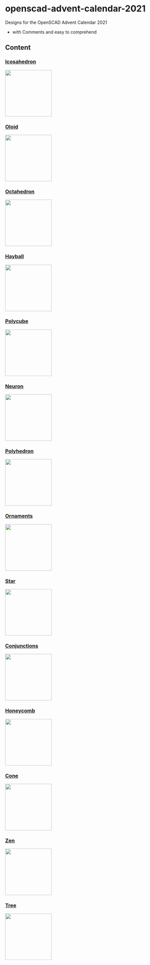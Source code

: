 # openscad-advent-calendar-2021
Designs for the OpenSCAD Advent Calendar 2021

 - with Comments and easy to comprehend
 
 ## Content
 

 
  ### [Icosahedron](../../tree/main/oSCADvent/Icosahedron)
 <img src="https://github.com/openscad/openscad-advent-calendar-2021/blob/main/oSCADvent/Icosahedron/Icosahedron.png" width="150" height="150">
 
   ### [Oloid](../../tree/main/oSCADvent/Oloid)
 <img src="https://github.com/openscad/openscad-advent-calendar-2021/blob/main/oSCADvent/Oloid/Oloid.png" width="150" height="150">
 
   ### [Octahedron](../../tree/main/oSCADvent/Oloid)
 <img src="https://github.com/openscad/openscad-advent-calendar-2021/blob/main/oSCADvent/Octahedron/Octahedron.png" width="150" height="150">
 
  ### [Hayball](../../tree/main/oSCADvent/Hayball)
 <img src="https://github.com/openscad/openscad-advent-calendar-2021/blob/main/oSCADvent/Hayball/hayball.png" width="150" height="150">
 
  ### [Polycube](../../tree/main/oSCADvent/Polycube)
 <img src="https://github.com/openscad/openscad-advent-calendar-2021/blob/main/oSCADvent/Polycube/Polycube.png" width="150" height="150">

 
  ### [Neuron](../../tree/main/oSCADvent/Neuron)
 <img src="https://github.com/openscad/openscad-advent-calendar-2021/blob/main/oSCADvent/Neuron/Neuron.png" width="150" height="150">
 
  ### [Polyhedron](../../tree/main/oSCADvent/Polyhedron)
 <img src="https://github.com/openscad/openscad-advent-calendar-2021/blob/main/oSCADvent/Polyhedron/Polyhedron.gif" width="150" height="150">
 

 
 ### [Ornaments](../../tree/main/oSCADvent/Ornaments)
 <img src="https://github.com/openscad/openscad-advent-calendar-2021/blob/main/oSCADvent/Ornaments/Ornaments-3.png" width="150" height="150">
 
 ### [Star](../../tree/main/oSCADvent/Star)
 <img src="https://github.com/openscad/openscad-advent-calendar-2021/blob/main/oSCADvent/Star/Star.png" width="150" height="150">
 
 ### [Conjunctions](../../tree/main/oSCADvent/Conjunctions)
 <img src="https://github.com/openscad/openscad-advent-calendar-2021/blob/main/oSCADvent/Conjunctions/Conjunctions.png" width="150" height="150">
 
 ### [Honeycomb](../../tree/main/oSCADvent/Honeycomb)
 <img src="https://github.com/openscad/openscad-advent-calendar-2021/blob/main/oSCADvent/Honeycomb/Honeycomb.png" width="150" height="150">
 
 ### [Cone](../../tree/main/oSCADvent/Cone)
 <img src="https://github.com/openscad/openscad-advent-calendar-2021/blob/main/oSCADvent/Cone/Cone.png" width="150" height="150">

 ### [Zen](../../tree/main/oSCADvent/Zen)
 <img src="https://github.com/openscad/openscad-advent-calendar-2021/blob/main/oSCADvent/Zen/Zen193061.png" width="150" height="150">
 
 ### [Tree](../../tree/main/oSCADvent/Tree)
 <img src="https://github.com/openscad/openscad-advent-calendar-2021/blob/main/oSCADvent/Tree/Tree.png" width="150" height="150">
